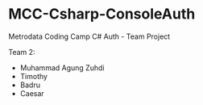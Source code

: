 # MCC-Csharp-ConsoleAuth

Metrodata Coding Camp
C# Auth - Team Project

Team 2:
* Muhammad Agung Zuhdi
* Timothy
* Badru
* Caesar
